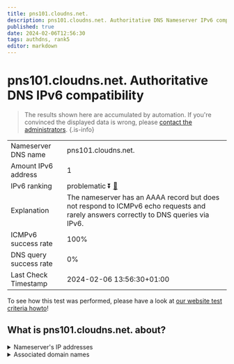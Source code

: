 ```yaml
---
title: pns101.cloudns.net.
description: pns101.cloudns.net. Authoritative DNS Nameserver IPv6 compatibility
published: true
date: 2024-02-06T12:56:30
tags: authdns, rank5
editor: markdown
---
```


# pns101.cloudns.net. Authoritative DNS IPv6 compatibility

> The results shown here are accumulated by automation. If you're convinced the displayed data is wrong, please [contact the administrators](/howto/chat). 
{.is-info}




|   |   |
| - | - |
| Nameserver DNS name | pns101.cloudns.net.
| Amount IPv6 address | 1
| IPv6 ranking | problematic :arrow_double_down: [🔗](/howto/ranking) |
| Explanation | The nameserver has an AAAA record but does not respond to ICMPv6 echo requests and rarely answers correctly to DNS queries via IPv6. |
| ICMPv6 success rate | 100%|
| DNS query success rate | 0% |
| Last Check Timestamp | 2024-02-06 13:56:30+01:00 |

To see how this test was performed, please have a look at [our website test criteria howto](/howto/testcriteria/authdns)!


## What is pns101.cloudns.net. about?




<details>
<summary>Nameserver's IP addresses</summary>

2a06:fb00:1::1:99

</details>



<details>
<summary>Associated domain names</summary>

www.spiegel.de

</details>
